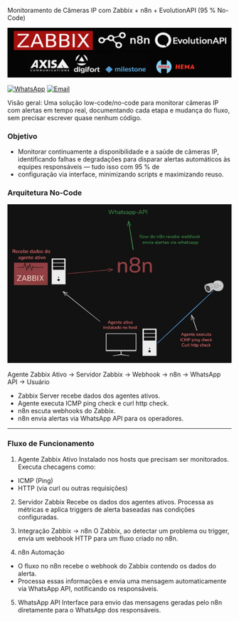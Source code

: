 Monitoramento de Câmeras IP com Zabbix + n8n + EvolutionAPI (95 % No-Code)
<p align="center"> <img src="assets/logot.png" alt="zabbix-cam-alert logo" width="800"/> </p>

[![WhatsApp](https://img.shields.io/badge/WhatsApp-25D366?logo=whatsapp&logoColor=white)](https://wa.me/5515996122003)
[![Email](https://img.shields.io/badge/Email-D14836?logo=gmail&logoColor=white)](mailto:jhony.de.almeida@gmail.com)

Visão geral:
Uma solução low-code/no-code para monitorar câmeras IP com alertas em tempo real, documentando cada etapa e mudança do fluxo, sem precisar escrever quase nenhum código.

### Objetivo
- Monitorar continuamente a disponibilidade e a saúde de câmeras IP, identificando falhas e degradações para disparar alertas automáticos às equipes responsáveis — tudo isso com 95 % de 
- configuração via interface, minimizando scripts e maximizando reuso.

### Arquitetura No-Code
<p align="center"> <img src="assets/arquit.jpeg" alt="Arquitetura Geral" width="800"/> </p>

Agente Zabbix Ativo → Servidor Zabbix → Webhook → n8n → WhatsApp API → Usuário
- Zabbix Server recebe dados dos agentes ativos.
- Agente executa ICMP ping check e curl http check.
- n8n escuta webhooks do Zabbix.
- n8n envia alertas via WhatsApp API para os operadores.
--- 
### Fluxo de Funcionamento
1. Agente Zabbix Ativo
Instalado nos hosts que precisam ser monitorados.
Executa checagens como:
- ICMP (Ping)
- HTTP (via curl ou outras requisições)

2. Servidor Zabbix
Recebe os dados dos agentes ativos.
Processa as métricas e aplica triggers de alerta baseadas nas condições configuradas.

3. Integração Zabbix → n8n
O Zabbix, ao detectar um problema ou trigger, envia um webhook HTTP para um fluxo criado no n8n.

4. n8n Automação
- O fluxo no n8n recebe o webhook do Zabbix contendo os dados do alerta.
- Processa essas informações e envia uma mensagem automaticamente via WhatsApp API, notificando os responsáveis.

5. WhatsApp API
Interface para envio das mensagens geradas pelo n8n diretamente para o WhatsApp dos responsáveis.